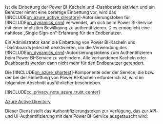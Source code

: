 Ist die Einbettung der Power BI-Kacheln und ‑Dashboards aktiviert und ein Benutzer nimmt eine derartige Einbettung vor, wird das [!INCLUDE[pn_azure_active_directory](pn-azure-active-directory.md)]-Autorisierungstoken für [!INCLUDE[pn_dynamics_crm](pn-dynamics-crm.md)] verwendet, um sich beim Power BI-Service mit einer impliziten Bewilligung zu authentifizieren. Dies ermöglicht eine nahtlose „Single Sign-on”-Erfahrung für den Endbenutzer.  
  
 Ein Administrator kann die Einbettung von Power BI-Kacheln und ‑Dashboards jederzeit deaktivieren, um die Verwendung des [!INCLUDE[pn_dynamics_crm](pn-dynamics-crm.md)]-Autorisierungstokens zum Authentifizieren beim Power BI-Service zu verhindern. Alle vorhandenen Kacheln oder Dashboards werden dann nicht mehr für den Endbenutzer gerendert.  
  
 Die [!INCLUDE[pn_azure_shortest](pn-azure-shortest.md)]-Komponente oder der Service, die bzw. der bei der Einbettung von Power BI-Kacheln erforderlich ist, wird im folgenden Abschnitt ausführlicher beschrieben.  
  
 [!INCLUDE[cc_privacy_note_azure_trust_center](cc-privacy-note-azure-trust-center.md)]  
  
 [Azure Active Directory](https://azure.microsoft.com/services/active-directory/)  
  
 Dieser Dienst stellt das Authentifizierungstoken zur Verfügung, das zur API‑ und UI-Authentifizierung mit dem Power BI-Service ausgetauscht wird.